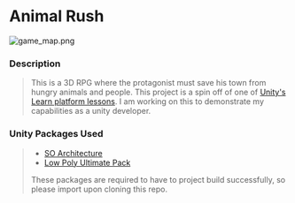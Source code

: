 # Animal Rush

![game_map.png](https://dylanmoore.info/portfolio/animalrush/game_map.png)

### Description
> This is a 3D RPG where the protagonist must save his town from hungry animals and people. This project is a spin off of one of [Unity's Learn platform lessons](https://learn.unity.com/project/unit-2-basic-gameplay?pathwayId=5f7e17e1edbc2a5ec21a20af&missionId=5f71fe63edbc2a00200e9de0). I am working on this to demonstrate my capabilities as a unity developer.

### Unity Packages Used
> - [SO Architecture](https://assetstore.unity.com/packages/tools/utilities/scriptableobject-architecture-131520)
> - [Low Poly Ultimate Pack](https://assetstore.unity.com/packages/3d/props/low-poly-ultimate-pack-54733)
>
> These packages are required to have to project build successfully, so please import upon cloning this repo.
